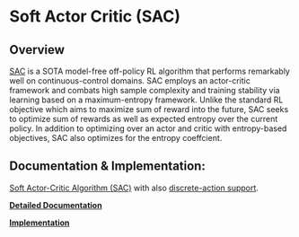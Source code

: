# Soft Actor Critic (SAC)

## Overview 

[SAC](https://arxiv.org/abs/1801.01290) is a SOTA model-free off-policy RL algorithm that performs remarkably well on continuous-control domains. SAC employs an actor-critic framework and combats high sample complexity and training stability via learning based on a maximum-entropy framework. Unlike the standard RL objective which aims to maximize sum of reward into the future, SAC seeks to optimize sum of rewards as well as expected entropy over the current policy. In addition to optimizing over an actor and critic with entropy-based objectives, SAC also optimizes for the entropy coeffcient. 

## Documentation & Implementation:

[Soft Actor-Critic Algorithm (SAC)](https://arxiv.org/abs/1801.01290) with also [discrete-action support](https://arxiv.org/abs/1910.07207). 

**[Detailed Documentation](https://docs.ray.io/en/master/rllib-algorithms.html#sac)**

**[Implementation](https://github.com/ray-project/ray/blob/master/rllib/agents/sac/sac.py)**



